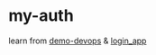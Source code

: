 # my-auth
learn from [demo-devops](https://github.com/anhhung04/demo-devops) & [login_app](https://github.com/anhhung04/login_app)